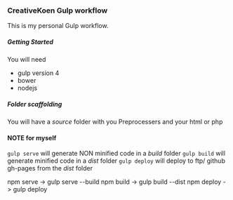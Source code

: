 ### CreativeKoen Gulp workflow

This is my personal Gulp workflow.

##### Getting Started
You will need
* gulp version 4
* bower
* nodejs

##### Folder scaffolding
You will have a *source* folder with you Preprocessers and your html or php






#### NOTE for myself

`gulp serve` will generate NON minified code in a *build* folder
`gulp build` will generate minified code in a *dist* folder
`gulp deploy` will deploy to ftp/ github gh-pages from the *dist* folder

npm serve -> gulp serve --build
npm build -> gulp build --dist
npm deploy -> gulp deploy 
